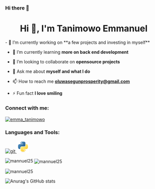 ### Hi there 👋

<h1 align="center">Hi 👋, I'm Tanimowo Emmanuel</h1>
- 🔭 I’m currently working on **a few projects and investing in myself**

- 🌱 I’m currently learning **more on back end development**

- 👯 I’m looking to collaborate on **opensource projects**

- 💬 Ask me about **myself and what I do**

- 📫 How to reach me **oluwasegunprosperity@gmail.com**

- ⚡ Fun fact **I love smiling**

<h3 align="left">Connect with me:</h3>
<p align="left">
<a href="https://twitter.com/emma_tanimowo" target="blank"><img align="center" src="https://raw.githubusercontent.com/rahuldkjain/github-profile-readme-generator/master/src/images/icons/Social/twitter.svg" alt="emma_tanimowo" height="30" width="40" /></a>
</p>

<h3 align="left">Languages and Tools:</h3>
<p align="left"> <a href="https://git-scm.com/" target="_blank"> <img src="https://www.vectorlogo.zone/logos/git-scm/git-scm-icon.svg" alt="git" width="40" height="40"/> </a> <a href="https://www.python.org" target="_blank"> <img src="https://raw.githubusercontent.com/devicons/devicon/master/icons/python/python-original.svg" alt="python" width="40" height="40"/> </a> </p>

<p><img align="left" src="https://github-readme-stats.vercel.app/api/top-langs?username=mannuel25&show_icons=true&locale=en&layout=compact" alt="mannuel25" /></p>

<p>&nbsp;<img align="center" src="https://github-readme-stats.vercel.app/api?username=mannuel25&show_icons=true&locale=en" alt="mannuel25" /></p>

<p><img align="center" src="https://github-readme-streak-stats.herokuapp.com/?user=mannuel25&" alt="mannuel25" /></p>

![Anurag's GitHub stats](https://github-readme-stats.vercel.app/api?username=anuraghazra&show_icons=true&theme=radical)


